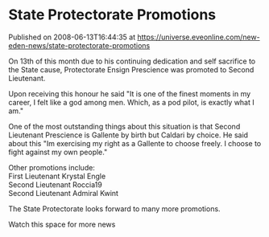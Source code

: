 # State Protectorate Promotions
Published on 2008-06-13T16:44:35 at https://universe.eveonline.com/new-eden-news/state-protectorate-promotions

On 13th of this month due to his continuing dedication and self sacrifice to the State cause, Protectorate Ensign Prescience was promoted to Second Lieutenant.

Upon receiving this honour he said "It is one of the finest moments in my career, I felt like a god among men. Which, as a pod pilot, is exactly what I am."

One of the most outstanding things about this situation is that Second Lieutenant Prescience is Gallente by birth but Caldari by choice. He said about this "Im exercising my right as a Gallente to choose freely. I choose to fight against my own people."

Other promotions include:  
First Lieutenant Krystal Engle  
Second Lieutenant Roccia19  
Second Lieutenant Admiral Kwint

The State Protectorate looks forward to many more promotions.

Watch this space for more news
